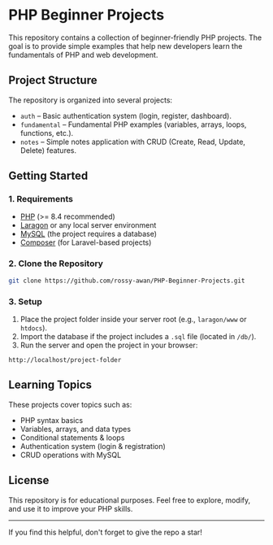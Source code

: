 # PHP Beginner Projects

This repository contains a collection of beginner-friendly PHP projects. The goal is to provide simple examples that help new developers learn the fundamentals of PHP and web development.

## Project Structure
The repository is organized into several projects:
- `auth` – Basic authentication system (login, register, dashboard).
- `fundamental` – Fundamental PHP examples (variables, arrays, loops, functions, etc.).
- `notes` – Simple notes application with CRUD (Create, Read, Update, Delete) features.

## Getting Started

### 1. Requirements
- [PHP](https://www.php.net) (>= 8.4 recommended)
- [Laragon](https://laragon.org) or any local server environment
- [MySQL](https://www.mysql.com) (the project requires a database)
- [Composer](https://getcomposer.org) (for Laravel-based projects)

### 2. Clone the Repository
```bash
git clone https://github.com/rossy-awan/PHP-Beginner-Projects.git
```

### 3. Setup

1. Place the project folder inside your server root (e.g., `laragon/www` or `htdocs`).
2. Import the database if the project includes a `.sql` file (located in `/db/`).
3. Run the server and open the project in your browser:

 ```
 http://localhost/project-folder
 ```

## Learning Topics

These projects cover topics such as:

* PHP syntax basics
* Variables, arrays, and data types
* Conditional statements & loops
* Authentication system (login & registration)
* CRUD operations with MySQL

## License

This repository is for educational purposes. Feel free to explore, modify, and use it to improve your PHP skills.

---

If you find this helpful, don't forget to give the repo a star!
